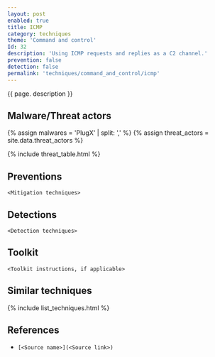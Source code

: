 ```yaml
---
layout: post
enabled: true
title: ICMP
category: techniques
theme: 'Command and control'
Id: 32
description: 'Using ICMP requests and replies as a C2 channel.'
prevention: false
detection: false
permalink: 'techniques/command_and_control/icmp'
---
```

{{ page. description }}

## Malware/Threat actors

<!-- Threat actors table -->
{% assign malwares = 'PlugX' | split: ',' %}
{% assign threat_actors = site.data.threat_actors %}

{% include threat_table.html %}

## Preventions

`<Mitigation techniques>`

## Detections

`<Detection techniques>`

## Toolkit

`<Toolkit instructions, if applicable>`

## Similar techniques

{% include list_techniques.html %}


## References

* `[<Source name>](<Source link>)`

